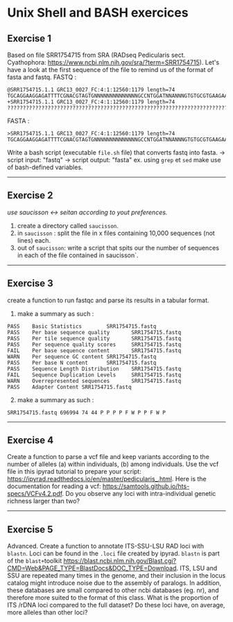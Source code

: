 # Unix Shell and BASH exercices

## Exercise 1

Based on file SRR1754715 from SRA (RADseq Pedicularis sect. Cyathophora: https://www.ncbi.nlm.nih.gov/sra/?term=SRR1754715). 
Let's have a look at the first sequence of the file to remind us of the format of fasta and fastq. 
FASTQ :
```
@SRR1754715.1.1 GRC13_0027_FC:4:1:12560:1179 length=74
TGCAGGAAGGAGATTTTCGNACGTAGTGNNNNNNNNNNNNNNGCCNTGGATNNANNNGTGTGCGTGAAGAANAN
+SRR1754715.1.1 GRC13_0027_FC:4:1:12560:1179 length=74
??????????????????????????????????????????????????????????????????????????
```
FASTA :
```
>SRR1754715.1.1 GRC13_0027_FC:4:1:12560:1179 length=74
TGCAGGAAGGAGATTTTCGNACGTAGTGNNNNNNNNNNNNNNGCCNTGGATNNANNNGTGTGCGTGAAGAANAN
```

Write a bash script (executable `file.sh` file) that converts fastq into fasta. 
-> script input: "fastq"
-> script output: "fasta"
ex. using `grep` et `sed`
make use of bash-defined variables. 

------------------------------------------------------------------------

## Exercise 2

*use saucisson <-> seitan according to yout preferences.*

1. create a directory called `saucisson`. 
2. in `saucisson` : split the file in x files containing 10,000 sequences (not lines) each. 
3. out of `saucisson`: write a script that spits our the number of sequences in each of the file contained in saucisson`. 

------------------------------------------------------------------------

## Exercise 3

create a function to run fastqc and parse its results in a tabular format. 

1. make a summary as such : 

```
PASS    Basic Statistics        SRR1754715.fastq
PASS    Per base sequence quality       SRR1754715.fastq
PASS    Per tile sequence quality       SRR1754715.fastq
PASS    Per sequence quality scores     SRR1754715.fastq
FAIL    Per base sequence content       SRR1754715.fastq
WARN    Per sequence GC content SRR1754715.fastq
PASS    Per base N content      SRR1754715.fastq
PASS    Sequence Length Distribution    SRR1754715.fastq
FAIL    Sequence Duplication Levels     SRR1754715.fastq
WARN    Overrepresented sequences       SRR1754715.fastq
PASS    Adapter Content SRR1754715.fastq
```

2. make a summary as such : 

```
SRR1754715.fastq 696994 74 44 P P P P F W P P F W P
```

------------------------------------------------------------------------

## Exercise 4

Create a function to parse a vcf file and keep variants according to the number of alleles (a) within individuals, (b) among individuals. Use the vcf file in this ipyrad tutorial to prepare your script: https://ipyrad.readthedocs.io/en/master/pedicularis_.html. Here is the documentation for reading a vcf: https://samtools.github.io/hts-specs/VCFv4.2.pdf. Do you observe any loci with intra-individual genetic richness larger than two?

------------------------------------------------------------------------

## Exercise 5

Advanced. Create a function to annotate ITS-SSU-LSU RAD loci with `blastn`. Loci can be found in the `.loci` file created by ipyrad. `blastn` is part of the `blast+`toolkit https://blast.ncbi.nlm.nih.gov/Blast.cgi?CMD=Web&PAGE_TYPE=BlastDocs&DOC_TYPE=Download. ITS, LSU and SSU are repeated many times in the genome, and their inclusion in the locus catalog might introduce noise due to the assembly of paralogs. In addition, these databases are small compared to other ncbi databases (eg. nr), and therefore more suited to the format of this class.  What is the proportion of ITS /rDNA loci compared to the full dataset? Do these loci have, on average, more alleles than other loci?
